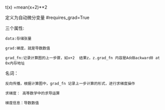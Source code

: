 
t(x) =mean(x+2)**2


定义为自动微分变量  #requires_grad=True

 三个属性:
 
    data:存储张量
    
    grad:梯度，就是导数数值
    
    grad_fn:记录计算图的上一步骤，如x+2  结果z，z.grad_fn 内容是AddBackward0 at 0x内存地址
    
名词：

    反向传播，根据计算图中，grad_fn 记录上一步计算的形式，进行求梯度操作

    求梯度： 高等数学中的求导运算

    梯度信息：导数数值
